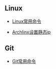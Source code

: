 ## Linux

- [Linux常用命令](linux/linux-chang-yong-ming-ling.md)

- [Archlinx设置静态ip](linux/archlinx-she-zhi-jing-tai-ip-systemd-networkd.md)

## Git

- [Git常用命令](/git/git-chang-yong-ming-ling.md)

